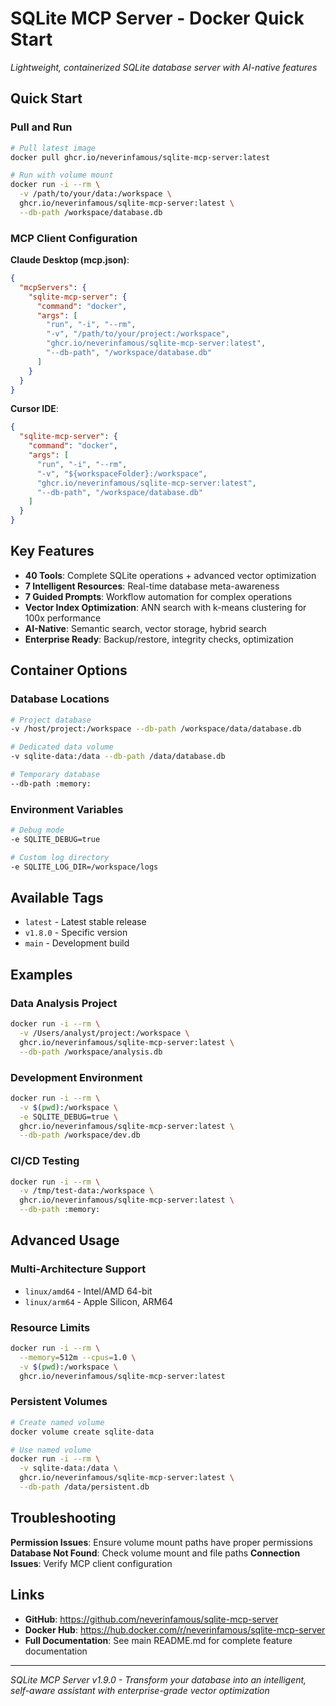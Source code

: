 # SQLite MCP Server - Docker Quick Start

*Lightweight, containerized SQLite database server with AI-native features*

## Quick Start

### Pull and Run
```bash
# Pull latest image
docker pull ghcr.io/neverinfamous/sqlite-mcp-server:latest

# Run with volume mount
docker run -i --rm \
  -v /path/to/your/data:/workspace \
  ghcr.io/neverinfamous/sqlite-mcp-server:latest \
  --db-path /workspace/database.db
```

### MCP Client Configuration

**Claude Desktop (mcp.json)**:
```json
{
  "mcpServers": {
    "sqlite-mcp-server": {
      "command": "docker",
      "args": [
        "run", "-i", "--rm",
        "-v", "/path/to/your/project:/workspace",
        "ghcr.io/neverinfamous/sqlite-mcp-server:latest",
        "--db-path", "/workspace/database.db"
      ]
    }
  }
}
```

**Cursor IDE**:
```json
{
  "sqlite-mcp-server": {
    "command": "docker",
    "args": [
      "run", "-i", "--rm", 
      "-v", "${workspaceFolder}:/workspace",
      "ghcr.io/neverinfamous/sqlite-mcp-server:latest",
      "--db-path", "/workspace/database.db"
    ]
  }
}
```

## Key Features

- **40 Tools**: Complete SQLite operations + advanced vector optimization
- **7 Intelligent Resources**: Real-time database meta-awareness
- **7 Guided Prompts**: Workflow automation for complex operations
- **Vector Index Optimization**: ANN search with k-means clustering for 100x performance
- **AI-Native**: Semantic search, vector storage, hybrid search
- **Enterprise Ready**: Backup/restore, integrity checks, optimization

## Container Options

### Database Locations
```bash
# Project database
-v /host/project:/workspace --db-path /workspace/data/database.db

# Dedicated data volume  
-v sqlite-data:/data --db-path /data/database.db

# Temporary database
--db-path :memory:
```

### Environment Variables
```bash
# Debug mode
-e SQLITE_DEBUG=true

# Custom log directory
-e SQLITE_LOG_DIR=/workspace/logs
```

## Available Tags

- `latest` - Latest stable release
- `v1.8.0` - Specific version
- `main` - Development build

## Examples

### Data Analysis Project
```bash
docker run -i --rm \
  -v /Users/analyst/project:/workspace \
  ghcr.io/neverinfamous/sqlite-mcp-server:latest \
  --db-path /workspace/analysis.db
```

### Development Environment
```bash
docker run -i --rm \
  -v $(pwd):/workspace \
  -e SQLITE_DEBUG=true \
  ghcr.io/neverinfamous/sqlite-mcp-server:latest \
  --db-path /workspace/dev.db
```

### CI/CD Testing
```bash
docker run -i --rm \
  -v /tmp/test-data:/workspace \
  ghcr.io/neverinfamous/sqlite-mcp-server:latest \
  --db-path :memory:
```

## Advanced Usage

### Multi-Architecture Support
- `linux/amd64` - Intel/AMD 64-bit
- `linux/arm64` - Apple Silicon, ARM64

### Resource Limits
```bash
docker run -i --rm \
  --memory=512m --cpus=1.0 \
  -v $(pwd):/workspace \
  ghcr.io/neverinfamous/sqlite-mcp-server:latest
```

### Persistent Volumes
```bash
# Create named volume
docker volume create sqlite-data

# Use named volume
docker run -i --rm \
  -v sqlite-data:/data \
  ghcr.io/neverinfamous/sqlite-mcp-server:latest \
  --db-path /data/persistent.db
```

## Troubleshooting

**Permission Issues**: Ensure volume mount paths have proper permissions
**Database Not Found**: Check volume mount and file paths
**Connection Issues**: Verify MCP client configuration

## Links

- **GitHub**: https://github.com/neverinfamous/sqlite-mcp-server
- **Docker Hub**: https://hub.docker.com/r/neverinfamous/sqlite-mcp-server
- **Full Documentation**: See main README.md for complete feature documentation

---

*SQLite MCP Server v1.9.0 - Transform your database into an intelligent, self-aware assistant with enterprise-grade vector optimization*
